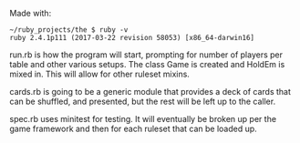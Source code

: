 Made with:

```
~/ruby_projects/the $ ruby -v
ruby 2.4.1p111 (2017-03-22 revision 58053) [x86_64-darwin16]
```

run.rb is how the program will start, prompting for number of players per table and other various setups. The class Game is created and HoldEm is mixed in. This will allow for other ruleset mixins. 

cards.rb is going to be a generic module that provides a deck of cards that can be shuffled, and presented, but the rest will be left up to the caller. 

spec.rb uses minitest for testing. It will eventually be broken up per the game framework and then for each ruleset that can be loaded up.
